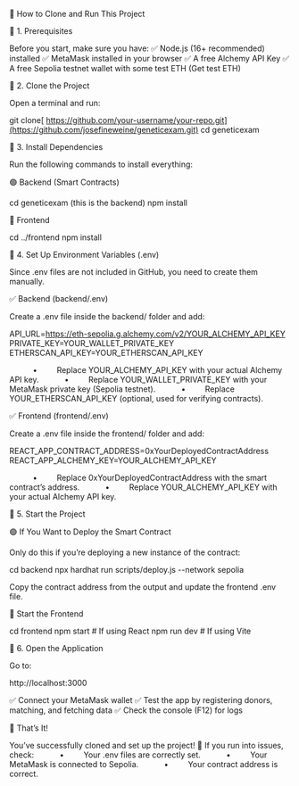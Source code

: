 🚀 How to Clone and Run This Project

📌 1. Prerequisites

Before you start, make sure you have:
✅ Node.js (16+ recommended) installed
✅ MetaMask installed in your browser
✅ A free Alchemy API Key 
✅ A free Sepolia testnet wallet with some test ETH (Get test ETH)

📌 2. Clone the Project

Open a terminal and run:

git clone[ https://github.com/your-username/your-repo.git](https://github.com/josefineweine/geneticexam.git)
cd geneticexam


📌 3. Install Dependencies

Run the following commands to install everything:

🟢 Backend (Smart Contracts)

cd geneticexam (this is the backend)
npm install

🔵 Frontend

cd ../frontend
npm install

📌 4. Set Up Environment Variables (.env)

Since .env files are not included in GitHub, you need to create them manually.

✅ Backend (backend/.env)

Create a .env file inside the backend/ folder and add:

API_URL=https://eth-sepolia.g.alchemy.com/v2/YOUR_ALCHEMY_API_KEY
PRIVATE_KEY=YOUR_WALLET_PRIVATE_KEY
ETHERSCAN_API_KEY=YOUR_ETHERSCAN_API_KEY

      •     Replace YOUR_ALCHEMY_API_KEY with your actual Alchemy API key.
      •     Replace YOUR_WALLET_PRIVATE_KEY with your MetaMask private key (Sepolia testnet).
      •     Replace YOUR_ETHERSCAN_API_KEY (optional, used for verifying contracts).

✅ Frontend (frontend/.env)

Create a .env file inside the frontend/ folder and add:

REACT_APP_CONTRACT_ADDRESS=0xYourDeployedContractAddress
REACT_APP_ALCHEMY_KEY=YOUR_ALCHEMY_API_KEY

      •     Replace 0xYourDeployedContractAddress with the smart contract’s address.
      •     Replace YOUR_ALCHEMY_API_KEY with your actual Alchemy API key.

📌 5. Start the Project

🟢 If You Want to Deploy the Smart Contract

Only do this if you’re deploying a new instance of the contract:

cd backend
npx hardhat run scripts/deploy.js --network sepolia

Copy the contract address from the output and update the frontend .env file.

🔵 Start the Frontend

cd frontend
npm start  # If using React
npm run dev  # If using Vite

📌 6. Open the Application

Go to:

http://localhost:3000

✅ Connect your MetaMask wallet
✅ Test the app by registering donors, matching, and fetching data
✅ Check the console (F12) for logs

🎉 That’s It!

You’ve successfully cloned and set up the project! 🚀
If you run into issues, check:
      •     Your .env files are correctly set.
      •     Your MetaMask is connected to Sepolia.
      •     Your contract address is correct.
